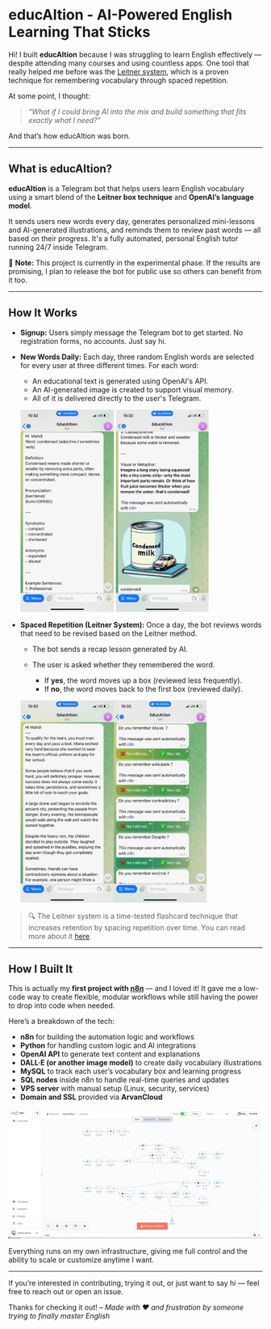 # educAItion - AI-Powered English Learning That Sticks

Hi! I built **educAItion** because I was struggling to learn English effectively — despite attending many courses and using countless apps. One tool that really helped me before was the [Leitner system](https://en.wikipedia.org/wiki/Leitner_system), which is a proven technique for remembering vocabulary through spaced repetition.

At some point, I thought:

> *“What if I could bring AI into the mix and build something that fits exactly what I need?”*

And that’s how educAItion was born.

---

## What is educAItion?

**educAItion** is a Telegram bot that helps users learn English vocabulary using a smart blend of the **Leitner box technique** and **OpenAI’s language model**.

It sends users new words every day, generates personalized mini-lessons and AI-generated illustrations, and reminds them to review past words — all based on their progress. It's a fully automated, personal English tutor running 24/7 inside Telegram.

🧪 **Note:** This project is currently in the experimental phase. If the results are promising, I plan to release the bot for public use so others can benefit from it too.

---

## How It Works

* **Signup:**
  Users simply message the Telegram bot to get started. No registration forms, no accounts. Just say hi.

* **New Words Daily:**
  Each day, three random English words are selected for every user at three different times. For each word:

  * An educational text is generated using OpenAI's API.
  * An AI-generated image is created to support visual memory.
  * All of it is delivered directly to the user's Telegram.
  
  <img src="img/IMG_7008.jpeg" height="400">   <img src="img/IMG_7009.jpeg" height="400">



* **Spaced Repetition (Leitner System):**
  Once a day, the bot reviews words that need to be revised based on the Leitner method.

  * The bot sends a recap lesson generated by AI.
  * The user is asked whether they remembered the word.

    * If **yes**, the word moves up a box (reviewed less frequently).
    * If **no**, the word moves back to the first box (reviewed daily).

  <img src="img/IMG_7010.jpeg" height="400"><img src="img/IMG_7011.jpeg" height="400">

> 🔍 The Leitner system is a time-tested flashcard technique that increases retention by spacing repetition over time. You can read more about it [here](https://en.wikipedia.org/wiki/Leitner_system).

---

## How I Built It

This is actually my **first project with [n8n](https://docs.n8n.io/)** — and I loved it! It gave me a low-code way to create flexible, modular workflows while still having the power to drop into code when needed.

Here’s a breakdown of the tech:

* **n8n** for building the automation logic and workflows
* **Python** for handling custom logic and AI integrations
* **OpenAI API** to generate text content and explanations
* **DALL·E (or another image model)** to create daily vocabulary illustrations
* **MySQL** to track each user’s vocabulary box and learning progress
* **SQL nodes** inside n8n to handle real-time queries and updates
* **VPS server** with manual setup (Linux, security, services)
* **Domain and SSL** provided via **ArvanCloud**

<img src="img/IMG_7012.png" >

Everything runs on my own infrastructure, giving me full control and the ability to scale or customize anytime I want.

---

If you’re interested in contributing, trying it out, or just want to say hi — feel free to reach out or open an issue.

Thanks for checking it out!
– *Made with ❤️ and frustration by someone trying to finally master English*
